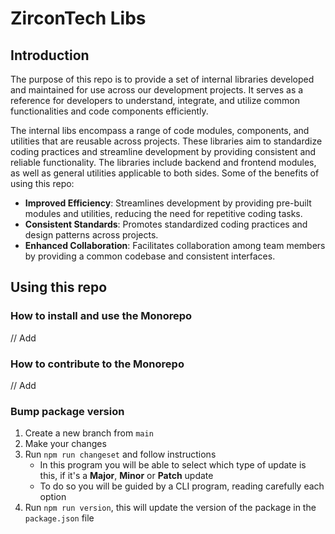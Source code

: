 # ZirconTech Libs

## Introduction

The purpose of this repo is to provide a set of internal libraries developed and maintained for use across our development projects. It serves as a reference for developers to understand, integrate, and utilize common functionalities and code components efficiently.

The internal libs encompass a range of code modules, components, and utilities that are reusable across projects. These libraries aim to standardize coding practices and streamline development by providing consistent and reliable functionality. The libraries include backend and frontend modules, as well as general utilities applicable to both sides. Some of the benefits of using this repo:

- **Improved Efficiency**: Streamlines development by providing pre-built modules and utilities, reducing the need for repetitive coding tasks.
- **Consistent Standards**: Promotes standardized coding practices and design patterns across projects.
- **Enhanced Collaboration**: Facilitates collaboration among team members by providing a common codebase and consistent interfaces.

## Using this repo

### How to install and use the Monorepo

// Add

### How to contribute to the Monorepo

// Add

### Bump package version

1. Create a new branch from `main`
2. Make your changes
3. Run `npm run changeset` and follow instructions
   - In this program you will be able to select which type of update is this, if it's a **Major**, **Minor** or **Patch** update
   - To do so you will be guided by a CLI program, reading carefully each option
4. Run `npm run version`, this will update the version of the package in the `package.json` file
